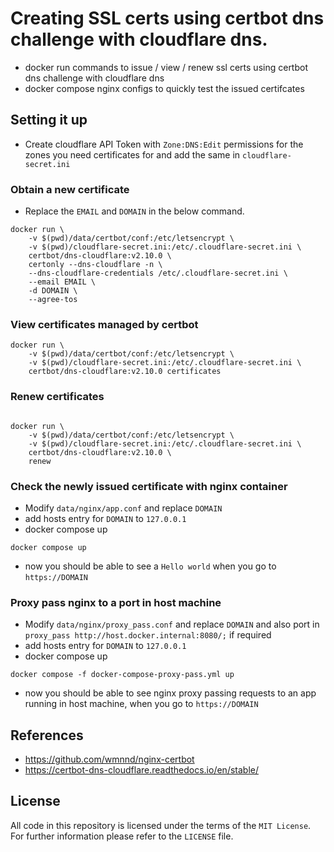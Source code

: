 # Creating SSL certs using certbot dns challenge with cloudflare dns. 

* docker run commands to issue / view / renew ssl certs using certbot dns challenge with cloudflare dns
* docker compose nginx configs to quickly test the issued certifcates

## Setting it up
* Create cloudflare API Token with `Zone:DNS:Edit` permissions for the zones you need certificates for and add the same in `cloudflare-secret.ini`

### Obtain a new certificate

* Replace the `EMAIL` and `DOMAIN` in the below command.  

```
docker run \
    -v $(pwd)/data/certbot/conf:/etc/letsencrypt \
    -v $(pwd)/cloudflare-secret.ini:/etc/.cloudflare-secret.ini \
    certbot/dns-cloudflare:v2.10.0 \
    certonly --dns-cloudflare -n \
    --dns-cloudflare-credentials /etc/.cloudflare-secret.ini \
    --email EMAIL \
    -d DOMAIN \
    --agree-tos
```

### View certificates managed by certbot

```
docker run \
    -v $(pwd)/data/certbot/conf:/etc/letsencrypt \
    -v $(pwd)/cloudflare-secret.ini:/etc/.cloudflare-secret.ini \
    certbot/dns-cloudflare:v2.10.0 certificates
```

### Renew certificates

```

docker run \
    -v $(pwd)/data/certbot/conf:/etc/letsencrypt \
    -v $(pwd)/cloudflare-secret.ini:/etc/.cloudflare-secret.ini \
    certbot/dns-cloudflare:v2.10.0 \
    renew
```

### Check the newly issued certificate with nginx container

* Modify `data/nginx/app.conf` and replace `DOMAIN`
* add hosts entry for `DOMAIN` to `127.0.0.1`
* docker compose up

```
docker compose up
```

* now you should be able to see a `Hello world` when you go to `https://DOMAIN`

### Proxy pass nginx to a port in host machine

* Modify `data/nginx/proxy_pass.conf` and replace `DOMAIN` and also port in `proxy_pass http://host.docker.internal:8080/;` if required
* add hosts entry for `DOMAIN` to `127.0.0.1`
* docker compose up

```
docker compose -f docker-compose-proxy-pass.yml up
```

* now you should be able to see nginx proxy passing requests to an app running in host machine, when you go to `https://DOMAIN`

## References
* https://github.com/wmnnd/nginx-certbot
* https://certbot-dns-cloudflare.readthedocs.io/en/stable/

## License
All code in this repository is licensed under the terms of the `MIT License`. For further information please refer to the `LICENSE` file.
